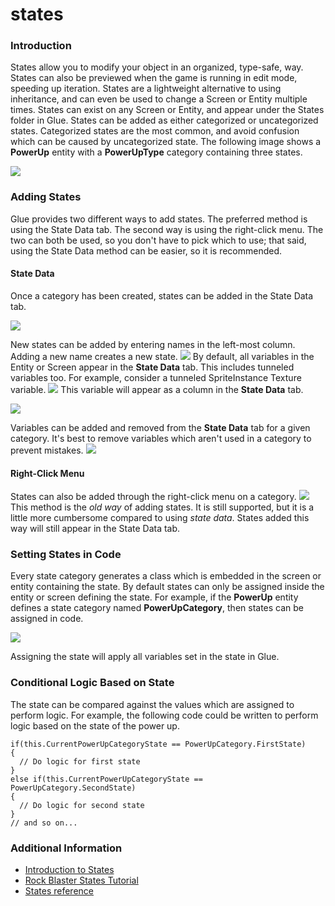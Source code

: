 # states

### Introduction

States allow you to modify your object in an organized, type-safe, way. States can also be previewed when the game is running in edit mode, speeding up iteration. States are a lightweight alternative to using inheritance, and can even be used to change a Screen or Entity multiple times. States can exist on any Screen or Entity, and appear under the States folder in Glue. States can be added as either categorized or uncategorized states. Categorized states are the most common, and avoid confusion which can be caused by uncategorized state. The following image shows a **PowerUp** entity with a **PowerUpType** category containing three states.

![](../../../../media/2021-03-img\_605613d04048a.png)

###

### Adding States

Glue provides two different ways to add states. The preferred method is using the State Data tab. The second way is using the right-click menu. The two can both be used, so you don't have to pick which to use; that said, using the State Data method can be easier, so it is recommended.

#### State Data

Once a category has been created, states can be added in the State Data tab.

![](../../../../media/2021-03-img\_60562f9698889.png)

New states can be added by entering names in the left-most column. Adding a new name creates a new state. [![](../../../../media/2016-01-2021\_March\_20\_112624.gif)](../../../../media/2016-01-2021\_March\_20\_112624.gif) By default, all variables in the Entity or Screen appear in the **State Data** tab. This includes tunneled variables too. For example, consider a tunneled SpriteInstance Texture variable. [![](../../../../media/2016-01-2021\_March\_20\_111428.gif)](../../../../media/2016-01-2021\_March\_20\_111428.gif) This variable will appear as a column in the **State Data** tab.

![](../../../../media/2021-03-img\_6056315a35c47.png)

Variables can be added and removed from the **State Data** tab for a given category. It's best to remove variables which aren't used in a category to prevent mistakes. [![](../../../../media/2016-01-2021\_March\_20\_110432.gif)](../../../../media/2016-01-2021\_March\_20\_110432.gif)

#### Right-Click Menu

States can also be added through the right-click menu on a category. [![](../../../../media/2016-01-2021\_March\_20\_112411.gif)](../../../../media/2016-01-2021\_March\_20\_112411.gif) This method is the _old way_ of adding states. It is still supported, but it is a little more cumbersome compared to using _state data_. States added this way will still appear in the State Data tab.

### Setting States in Code

Every state category generates a class which is embedded in the screen or entity containing the state. By default states can only be assigned inside the entity or screen defining the state. For example, if the **PowerUp** entity defines a state category named **PowerUpCategory**, then states can be assigned in code.

![](../../../../media/2021-03-img\_605635c67dd65.png)

Assigning the state will apply all variables set in the state in Glue.

### Conditional Logic Based on State

The state can be compared against the values which are assigned to perform logic. For example, the following code could be written to perform logic based on the state of the power up.

```
if(this.CurrentPowerUpCategoryState == PowerUpCategory.FirstState)
{
  // Do logic for first state
}
else if(this.CurrentPowerUpCategoryState == PowerUpCategory.SecondState)
{
  // Do logic for second state
}
// and so on...
```

&#x20;

### Additional Information

* [Introduction to States](../../../../frb/docs/index.php)
* [Rock Blaster States Tutorial](../../../tutorials/rock-blaster/tutorials-rock-states.md)
* [States reference](../../../../frb/docs/index.php#States)
